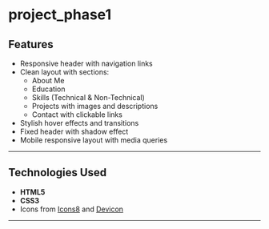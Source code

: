 # project_phase1



##  Features

- Responsive header with navigation links
- Clean layout with sections:
  - About Me
  - Education
  - Skills (Technical & Non-Technical)
  - Projects with images and descriptions
  - Contact with clickable links
- Stylish hover effects and transitions
- Fixed header with shadow effect
- Mobile responsive layout with media queries

-----

##  Technologies Used

- **HTML5**
- **CSS3**
- Icons from [Icons8](https://icons8.com/) and [Devicon](https://devicon.dev/)

-----
